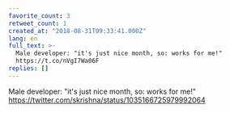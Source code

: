 ```yaml
---
favorite_count: 3
retweet_count: 1
created_at: "2018-08-31T09:33:41.000Z"
lang: en
full_text: >-
  Male developer: "it's just nice month, so: works for me!"
  https://t.co/nVgI7Wa06F
replies: []
---
```


Male developer: "it's just nice month, so: works for me!"
<https://twitter.com/skrishna/status/1035166725979992064>
